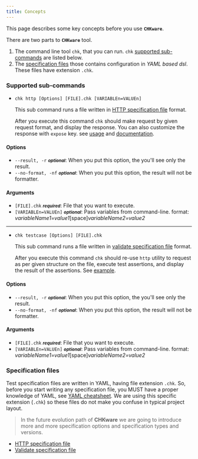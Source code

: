 ```yaml
---
title: Concepts
---
```


This page describes some key concepts before you use **`CHKware`**.

There are two parts to **`CHKware`** tool.

1. The command line tool `chk`, that you can run. `chk` [supported sub-commands](#supported-sub-commands) are listed below.
2. The [specification files](#specification-files) those contains configuration in _YAML based dsl_. These files have extension `.chk`.

### Supported sub-commands

- `chk http [Options] [FILE].chk [VARIABLEn=VALUEn]`

  This sub command runs a file written in [HTTP specification file](http-spec) format.

  After you execute this command `chk` should make request by given request format, and display the response. You can also customize the response with `expose` key. see [usage](/docs/examples/http-examples#request-with-form) and [documentation](/docs/references/http-spec).

#### Options

- `--result, -r` <small>**_optional_**</small>: When you put this option, the you'll see only the result.
- `--no-format, -nf` <small>**_optional_**</small>: When you put this option, the result will not be formatter.

#### Arguments

- `[FILE].chk` <small>**_required_**</small>: File that you want to execute.
- `[VARIABLEn=VALUEn]` <small>**_optional_**</small>: Pass variables from command-line. format: _variableName1=value1_[space]_variableName2=value2_

---

- `chk testcase [Options] [FILE].chk`

  This sub command runs a file written in [validate specification file](testcase-reference) format.

  After you execute this command `chk` should re-use `http` utility to request as per given structure on the file, execute test assertions, and display the result of the assertions. See [example](/docs/examples/validate-examples).

#### Options

- `--result, -r` <small>**_optional_**</small>: When you put this option, the you'll see only the result.
- `--no-format, -nf` <small>**_optional_**</small>: When you put this option, the result will not be formatter.

#### Arguments

- `[FILE].chk` <small>**_required_**</small>: File that you want to execute.
- `[VARIABLEn=VALUEn]` <small>**_optional_**</small>: Pass variables from command-line. format: _variableName1=value1_[space]_variableName2=value2_

### Specification files

Test specification files are written in YAML, having file extension `.chk`. So, before you start writing any specification file, you MUST have a proper knowledge of YAML, see [YAML cheatsheet](https://quickref.me/yaml). We are using this specific extension (`.chk`) so these files do not make you confuse in typical project layout.

> In the future evolution path of **CHKware** we are going to introduce more and more specification options and specification types and versions.

- [HTTP specification file](http-spec)
- [Validate specification file](testcase-reference)
